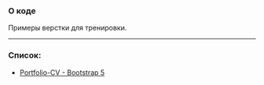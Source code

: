 ### О коде

Примеры верстки для тренировки.

---

### Список:
* [Portfolio-CV - Bootstrap 5](portfolio-cv/)